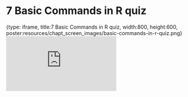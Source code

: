 # 7 Basic Commands in R quiz
 
{type: iframe, title:7 Basic Commands in R quiz, width:800, height:600, poster:resources/chapt_screen_images/basic-commands-in-r-quiz.png}
![](https://datatrail-jhu.github.io/05_R/no_toc/basic-commands-in-r-quiz.html)
 

 
